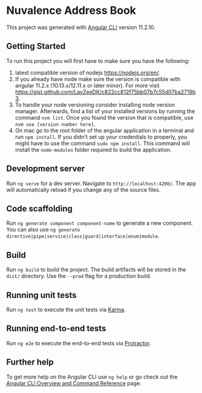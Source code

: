 # Nuvalence Address Book

This project was generated with [Angular CLI](https://github.com/angular/angular-cli) version 11.2.10.

## Getting Started

To run this project you will first have to make sure you have the following:
1. latest compatible version of nodejs <a>https://nodejs.org/en/</a>.
2. If you already have node make sure the version is compatible with angular 11.2.x (10.13.x/12.11.x or later minor). For more visit <a>https://gist.github.com/LayZeeDK/c822cc812f75bb07b7c55d07ba2719b3</a>.
3. To handle your node versioning consider installing node version manager. Afterwards, find a list of your installed versions by running the command `nvm list`. Once you found the version that is compatible, use `nvm use [version number here]`.
4. On mac go to the root folder of the angular application in a terminal and run `npm install`. If you didn't set up your credentials to properly, you might have to use the command `sudo npm install`. This command will install the `node-modules` folder required to build the application.

## Development server

Run `ng serve` for a dev server. Navigate to `http://localhost:4200/`. The app will automatically reload if you change any of the source files.

## Code scaffolding

Run `ng generate component component-name` to generate a new component. You can also use `ng generate directive|pipe|service|class|guard|interface|enum|module`.

## Build

Run `ng build` to build the project. The build artifacts will be stored in the `dist/` directory. Use the `--prod` flag for a production build.

## Running unit tests

Run `ng test` to execute the unit tests via [Karma](https://karma-runner.github.io).

## Running end-to-end tests

Run `ng e2e` to execute the end-to-end tests via [Protractor](http://www.protractortest.org/).

## Further help

To get more help on the Angular CLI use `ng help` or go check out the [Angular CLI Overview and Command Reference](https://angular.io/cli) page.
